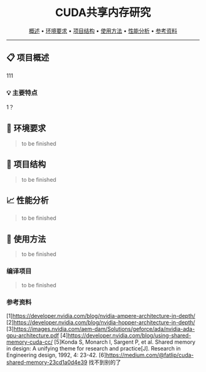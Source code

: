 
<div align="center">
  <h1> CUDA共享内存研究 </h1>
  <p>
    <a href="#项目概述">概述</a> •
    <a href="#环境要求">环境要求</a> •
    <a href="#项目结构">项目结构</a> •
    <a href="#使用方法">使用方法</a> •
    <a href="#性能分析">性能分析</a> •
    <a href="#参考资料">参考资料</a>
  </p>
</div>

---

## 📋 项目概述

111

### 💡 主要特点

1？

## 🔧 环境要求

> to be finished

## 📁 项目结构

> to be finished
>
> 
## 📈 性能分析

> to be finished
## 🚀 使用方法

> to be finished
### 编译项目
> to be finished


### 参考资料
[1]https://developer.nvidia.com/blog/nvidia-ampere-architecture-in-depth/
[2]https://developer.nvidia.com/blog/nvidia-hopper-architecture-in-depth/
[3]https://images.nvidia.com/aem-dam/Solutions/geforce/ada/nvidia-ada-gpu-architecture.pdf
[4]https://developer.nvidia.com/blog/using-shared-memory-cuda-cc/
[5]Konda S, Monarch I, Sargent P, et al. Shared memory in design: A unifying theme for research and practice[J]. Research in Engineering design, 1992, 4: 23-42.
[6]https://medium.com/@fatlip/cuda-shared-memory-23cd1a0d4e39 找不到别的了
